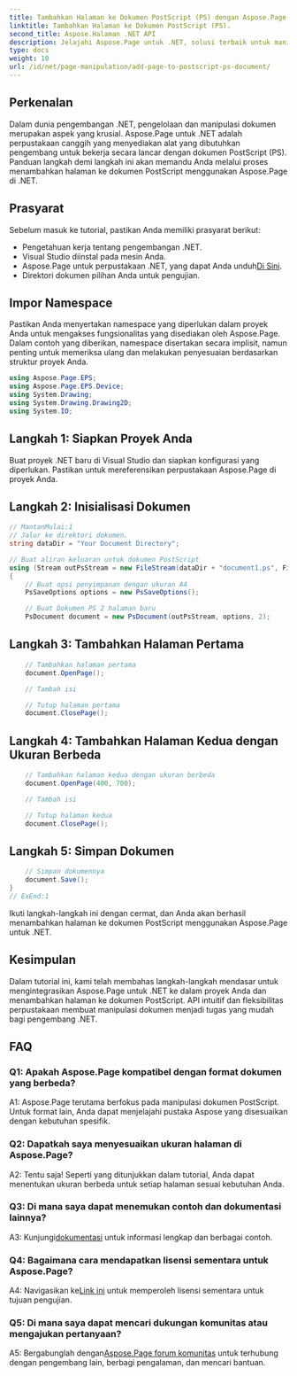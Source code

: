 ```yaml
---
title: Tambahkan Halaman ke Dokumen PostScript (PS) dengan Aspose.Page
linktitle: Tambahkan Halaman ke Dokumen PostScript (PS).
second_title: Aspose.Halaman .NET API
description: Jelajahi Aspose.Page untuk .NET, solusi terbaik untuk manipulasi dokumen PostScript yang lancar dalam proyek .NET Anda.
type: docs
weight: 10
url: /id/net/page-manipulation/add-page-to-postscript-ps-document/
---
```

## Perkenalan

Dalam dunia pengembangan .NET, pengelolaan dan manipulasi dokumen merupakan aspek yang krusial. Aspose.Page untuk .NET adalah perpustakaan canggih yang menyediakan alat yang dibutuhkan pengembang untuk bekerja secara lancar dengan dokumen PostScript (PS). Panduan langkah demi langkah ini akan memandu Anda melalui proses menambahkan halaman ke dokumen PostScript menggunakan Aspose.Page di .NET.

## Prasyarat

Sebelum masuk ke tutorial, pastikan Anda memiliki prasyarat berikut:

- Pengetahuan kerja tentang pengembangan .NET.
- Visual Studio diinstal pada mesin Anda.
-  Aspose.Page untuk perpustakaan .NET, yang dapat Anda unduh[Di Sini](https://releases.aspose.com/page/net/).
- Direktori dokumen pilihan Anda untuk pengujian.

## Impor Namespace

Pastikan Anda menyertakan namespace yang diperlukan dalam proyek Anda untuk mengakses fungsionalitas yang disediakan oleh Aspose.Page. Dalam contoh yang diberikan, namespace disertakan secara implisit, namun penting untuk memeriksa ulang dan melakukan penyesuaian berdasarkan struktur proyek Anda.

```csharp
using Aspose.Page.EPS;
using Aspose.Page.EPS.Device;
using System.Drawing;
using System.Drawing.Drawing2D;
using System.IO;
```

## Langkah 1: Siapkan Proyek Anda

Buat proyek .NET baru di Visual Studio dan siapkan konfigurasi yang diperlukan. Pastikan untuk mereferensikan perpustakaan Aspose.Page di proyek Anda.

## Langkah 2: Inisialisasi Dokumen

```csharp
// MantanMulai:1
// Jalur ke direktori dokumen.
string dataDir = "Your Document Directory";

// Buat aliran keluaran untuk dokumen PostScript
using (Stream outPsStream = new FileStream(dataDir + "document1.ps", FileMode.Create))
{
    // Buat opsi penyimpanan dengan ukuran A4
    PsSaveOptions options = new PsSaveOptions();

    // Buat Dokumen PS 2 halaman baru
    PsDocument document = new PsDocument(outPsStream, options, 2);
```

## Langkah 3: Tambahkan Halaman Pertama

```csharp
    // Tambahkan halaman pertama
    document.OpenPage();

    // Tambah isi

    // Tutup halaman pertama
    document.ClosePage();
```

## Langkah 4: Tambahkan Halaman Kedua dengan Ukuran Berbeda

```csharp
    // Tambahkan halaman kedua dengan ukuran berbeda
    document.OpenPage(400, 700);

    // Tambah isi

    // Tutup halaman kedua
    document.ClosePage();
```

## Langkah 5: Simpan Dokumen

```csharp
    // Simpan dokumennya
    document.Save();
}
// ExEnd:1
```

Ikuti langkah-langkah ini dengan cermat, dan Anda akan berhasil menambahkan halaman ke dokumen PostScript menggunakan Aspose.Page untuk .NET.

## Kesimpulan

Dalam tutorial ini, kami telah membahas langkah-langkah mendasar untuk mengintegrasikan Aspose.Page untuk .NET ke dalam proyek Anda dan menambahkan halaman ke dokumen PostScript. API intuitif dan fleksibilitas perpustakaan membuat manipulasi dokumen menjadi tugas yang mudah bagi pengembang .NET.

## FAQ

### Q1: Apakah Aspose.Page kompatibel dengan format dokumen yang berbeda?

A1: Aspose.Page terutama berfokus pada manipulasi dokumen PostScript. Untuk format lain, Anda dapat menjelajahi pustaka Aspose yang disesuaikan dengan kebutuhan spesifik.

### Q2: Dapatkah saya menyesuaikan ukuran halaman di Aspose.Page?

A2: Tentu saja! Seperti yang ditunjukkan dalam tutorial, Anda dapat menentukan ukuran berbeda untuk setiap halaman sesuai kebutuhan Anda.

### Q3: Di mana saya dapat menemukan contoh dan dokumentasi lainnya?

 A3: Kunjungi[dokumentasi](https://reference.aspose.com/page/net/) untuk informasi lengkap dan berbagai contoh.

### Q4: Bagaimana cara mendapatkan lisensi sementara untuk Aspose.Page?

 A4: Navigasikan ke[Link ini](https://purchase.aspose.com/temporary-license/) untuk memperoleh lisensi sementara untuk tujuan pengujian.

### Q5: Di mana saya dapat mencari dukungan komunitas atau mengajukan pertanyaan?

 A5: Bergabunglah dengan[Aspose.Page forum komunitas](https://forum.aspose.com/c/page/39) untuk terhubung dengan pengembang lain, berbagi pengalaman, dan mencari bantuan.